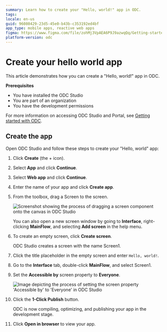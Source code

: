 ```yaml
---
summary: Learn how to create your "Hello, world!" app in ODC.
tags:
locale: en-us
guid: 96080429-23d5-45e0-b43b-c353192ed4bf
app_type: mobile apps, reactive web apps
figma: https://www.figma.com/file/zohMj3VpAEA6P9J9azwqQq/Getting-started-with-ODC?type=design&node-id=3201%3A178&t=CxwRhrJUzQXvCd96-1
platform-version: odc
---
```


# Create your hello world app

This article demonstrates how you can create a "Hello, world!" app in ODC.

**Prerequisites**

* You have installed the ODC Studio
* You are part of an organization
* You have the development permissions

For more information on accessing ODC Studio and Portal, see [Getting started with ODC](intro.md).

## Create the app

Open ODC Studio and follow these steps to create your "Hello, world" app: 

1. Click **Create** (the + icon).
2. Select **App** and click **Continue**.
3. Select **Web app** and click **Continue**.
4. Enter the name of your app and click **Create app**.
5. From the toolbox, drag a Screen to the screen.

     ![Screenshot showing the process of dragging a screen component onto the canvas in ODC Studio](images/hello-world-drag-screen-odcs.png "Dragging a Screen to the Canvas in ODC Studio")

     <div class="info" markdown="1">

     You can also open a new screen window by going to **Interface**, right-clicking **MainFlow**, and selecting **Add screen** in the help menu.

     </div>

6. To create an empty screen, click **Create screen**.
    
    ODC Studio creates a screen with the name Screen1.

7. Click the title placeholder in the empty screen and enter `Hello, world!`.
8. Go to the **Interface** tab, double-click **MainFlow**, and select Screen1. 
9. Set the **Accessible by** screen property to **Everyone**.

    ![Image depicting the process of setting the screen property 'Accessible by' to 'Everyone' in ODC Studio](images/hello-world-authorization-everyone-odcs.png "Setting Screen Authorization to Everyone in ODC Studio")

10. Click the **1-Click Publish** button.
    
    ODC is now compiling, optimizing, and publishing your app in the development stage.

11. Click **Open in browser** to view your app.

